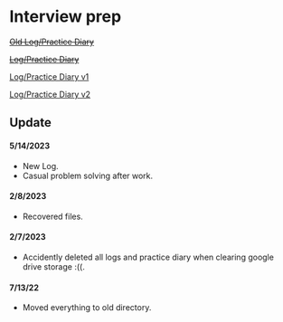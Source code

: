 # Interview prep

~~[Old Log/Practice Diary](https://docs.google.com/spreadsheets/d/1Jy4TRW5geWFlUVqOwCHh32BZSAPPkbB3LgF2NXbsoaQ/edit?usp=sharing)~~

~~[Log/Practice Diary](https://docs.google.com/spreadsheets/d/1eaNPYG3jFOUzxOma91Y6njQGsPsHBSeJnu5Kj8ky-ls/edit?usp=sharing)~~

[Log/Practice Diary v1](https://docs.google.com/spreadsheets/d/1CmhFrxjs8Y4g3GWcdLm41aDthcRYNl3o/edit#gid=62039271)

[Log/Practice Diary v2](https://docs.google.com/spreadsheets/d/1PUGnAlIHvJKWekpdgZkyu_BhjdFkAQ-x/edit?usp=sharing&ouid=111309866466409810210&rtpof=true&sd=true)

## Update

#### 5/14/2023

- New Log.
- Casual problem solving after work.

#### 2/8/2023

- Recovered files.

#### 2/7/2023

- Accidently deleted all logs and practice diary when clearing google drive storage :((.

#### 7/13/22

- Moved everything to old directory.
